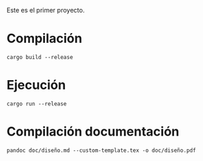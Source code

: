 Este es el primer proyecto.

# Compilación

```
cargo build --release
```

# Ejecución

```
cargo run --release
```

# Compilación documentación

```
pandoc doc/diseño.md --custom-template.tex -o doc/diseño.pdf
```
